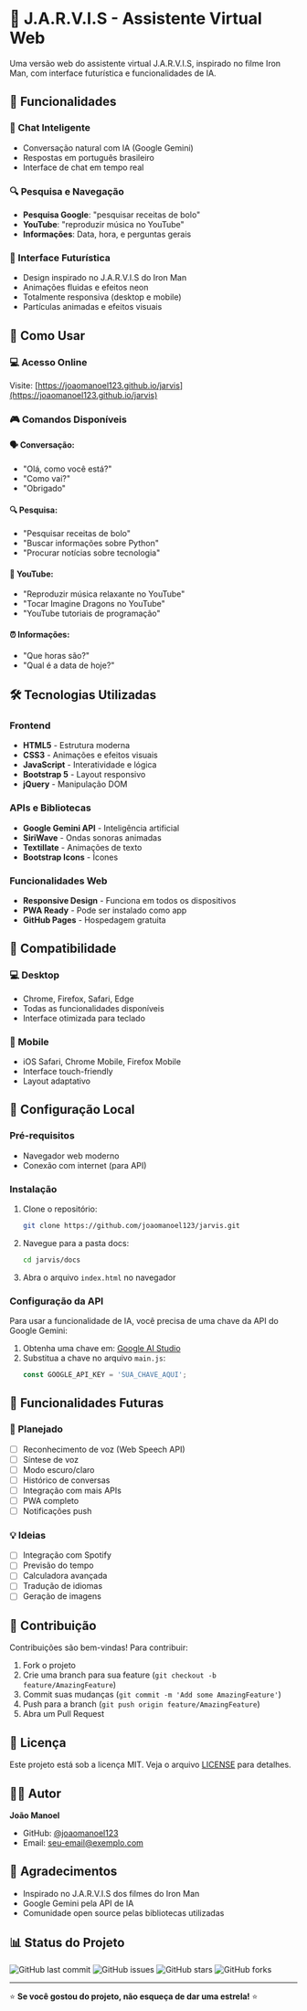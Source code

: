 # 🤖 J.A.R.V.I.S - Assistente Virtual Web

Uma versão web do assistente virtual J.A.R.V.I.S, inspirado no filme Iron Man, com interface futurística e funcionalidades de IA.

## 🌟 Funcionalidades

### 💬 Chat Inteligente
- Conversação natural com IA (Google Gemini)
- Respostas em português brasileiro
- Interface de chat em tempo real

### 🔍 Pesquisa e Navegação
- **Pesquisa Google**: "pesquisar receitas de bolo"
- **YouTube**: "reproduzir música no YouTube"
- **Informações**: Data, hora, e perguntas gerais

### 🎨 Interface Futurística
- Design inspirado no J.A.R.V.I.S do Iron Man
- Animações fluidas e efeitos neon
- Totalmente responsiva (desktop e mobile)
- Partículas animadas e efeitos visuais

## 🚀 Como Usar

### 💻 Acesso Online
Visite: [https://joaomanoel123.github.io/jarvis](https://joaomanoel123.github.io/jarvis)

### 🎮 Comandos Disponíveis

#### 🗣️ Conversação:
- "Olá, como você está?"
- "Como vai?"
- "Obrigado"

#### 🔍 Pesquisa:
- "Pesquisar receitas de bolo"
- "Buscar informações sobre Python"
- "Procurar notícias sobre tecnologia"

#### 🎥 YouTube:
- "Reproduzir música relaxante no YouTube"
- "Tocar Imagine Dragons no YouTube"
- "YouTube tutoriais de programação"

#### ⏰ Informações:
- "Que horas são?"
- "Qual é a data de hoje?"

## 🛠️ Tecnologias Utilizadas

### Frontend
- **HTML5** - Estrutura moderna
- **CSS3** - Animações e efeitos visuais
- **JavaScript** - Interatividade e lógica
- **Bootstrap 5** - Layout responsivo
- **jQuery** - Manipulação DOM

### APIs e Bibliotecas
- **Google Gemini API** - Inteligência artificial
- **SiriWave** - Ondas sonoras animadas
- **Textillate** - Animações de texto
- **Bootstrap Icons** - Ícones

### Funcionalidades Web
- **Responsive Design** - Funciona em todos os dispositivos
- **PWA Ready** - Pode ser instalado como app
- **GitHub Pages** - Hospedagem gratuita

## 📱 Compatibilidade

### 💻 Desktop
- Chrome, Firefox, Safari, Edge
- Todas as funcionalidades disponíveis
- Interface otimizada para teclado

### 📱 Mobile
- iOS Safari, Chrome Mobile, Firefox Mobile
- Interface touch-friendly
- Layout adaptativo

## 🔧 Configuração Local

### Pré-requisitos
- Navegador web moderno
- Conexão com internet (para API)

### Instalação
1. Clone o repositório:
   ```bash
   git clone https://github.com/joaomanoel123/jarvis.git
   ```

2. Navegue para a pasta docs:
   ```bash
   cd jarvis/docs
   ```

3. Abra o arquivo `index.html` no navegador

### Configuração da API
Para usar a funcionalidade de IA, você precisa de uma chave da API do Google Gemini:

1. Obtenha uma chave em: [Google AI Studio](https://makersuite.google.com/app/apikey)
2. Substitua a chave no arquivo `main.js`:
   ```javascript
   const GOOGLE_API_KEY = 'SUA_CHAVE_AQUI';
   ```

## 🎯 Funcionalidades Futuras

### 🔮 Planejado
- [ ] Reconhecimento de voz (Web Speech API)
- [ ] Síntese de voz
- [ ] Modo escuro/claro
- [ ] Histórico de conversas
- [ ] Integração com mais APIs
- [ ] PWA completo
- [ ] Notificações push

### 💡 Ideias
- [ ] Integração com Spotify
- [ ] Previsão do tempo
- [ ] Calculadora avançada
- [ ] Tradução de idiomas
- [ ] Geração de imagens

## 🤝 Contribuição

Contribuições são bem-vindas! Para contribuir:

1. Fork o projeto
2. Crie uma branch para sua feature (`git checkout -b feature/AmazingFeature`)
3. Commit suas mudanças (`git commit -m 'Add some AmazingFeature'`)
4. Push para a branch (`git push origin feature/AmazingFeature`)
5. Abra um Pull Request

## 📄 Licença

Este projeto está sob a licença MIT. Veja o arquivo [LICENSE](LICENSE) para detalhes.

## 👨‍💻 Autor

**João Manoel**
- GitHub: [@joaomanoel123](https://github.com/joaomanoel123)
- Email: [seu-email@exemplo.com](mailto:seu-email@exemplo.com)

## 🙏 Agradecimentos

- Inspirado no J.A.R.V.I.S dos filmes do Iron Man
- Google Gemini pela API de IA
- Comunidade open source pelas bibliotecas utilizadas

## 📊 Status do Projeto

![GitHub last commit](https://img.shields.io/github/last-commit/joaomanoel123/jarvis)
![GitHub issues](https://img.shields.io/github/issues/joaomanoel123/jarvis)
![GitHub stars](https://img.shields.io/github/stars/joaomanoel123/jarvis)
![GitHub forks](https://img.shields.io/github/forks/joaomanoel123/jarvis)

---

⭐ **Se você gostou do projeto, não esqueça de dar uma estrela!** ⭐